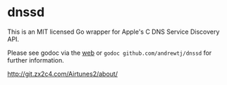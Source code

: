 
# dnssd

This is an MIT licensed Go wrapper for Apple's C DNS Service Discovery API.

Please see godoc via the [web](http://godoc.org/github.com/andrewtj/dnssd) or
`godoc github.com/andrewtj/dnssd` for further information.

http://git.zx2c4.com/Airtunes2/about/

